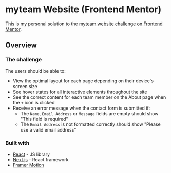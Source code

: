 # myteam Website (Frontend Mentor)

This is my personal solution to the [myteam website challenge on Frontend Mentor](https://www.frontendmentor.io/challenges/myteam-multipage-website-mxlEauvW). 

## Overview

### The challenge

The users should be able to:

- View the optimal layout for each page depending on their device's screen size
- See hover states for all interactive elements throughout the site
- See the correct content for each team member on the About page when the `+` icon is clicked
- Receive an error message when the contact form is submitted if:
  - The `Name`, `Email Address` or `Message` fields are empty should show "This field is required"
  - The `Email Address` is not formatted correctly should show "Please use a valid email address"

### Built with

- [React](https://reactjs.org/) - JS library
- [Next.js](https://nextjs.org/) - React framework
- [Framer Motion](https://www.framer.com/motion/)

